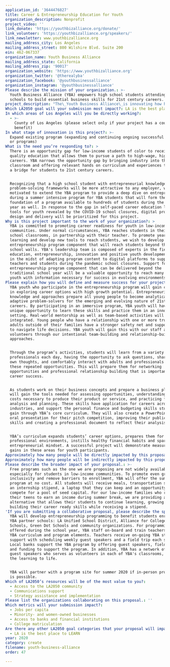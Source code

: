 ```yaml
---
application_id: '3644476827'
title: Career & Entrepreneurship Education for Youth
organization_description: Nonprofit
project_video: ''
link_donate: 'https://youthbizalliance.org/donate/'
link_volunteer: 'https://youthbizalliance.org/speakers/'
link_newsletter: www.youthbizalliance.org
mailing_address_city: Los Angeles
mailing_address_street: 800 Wilshire Blvd. Suite 200
ein: 462-067337
organization_name: Youth Business Alliance
mailing_address_state: California
mailing_address_zip: '90017'
organization_website: 'https://www.youthbizalliance.org'
organization_twitter: '@therealyba'
organization_facebook: '@youthbusinessalliance'
organization_instagram: '@youthbusinessalliance'
Please describe the mission of your organization.: >-
  Youth Business Alliance (YBA) empowers high school students attending Title 1
  schools to build essential business skills for 21st century careers.
project_description: "The\_Youth Business Alliance\_is innovating how high school students prepare for college and their careers by providing a comprehensive curriculum addressing soft skills, career development, personal finance and entrepreneurship coupled with weekly guest presentations from industry professionals and hands-on field trips to corporate offices. YBA is seeking support to expand our program offerings digitally, so students can engage in self-paced learning and engage with our content and community in a flexible manner."
Which LA2050 goal will your submission most impact?: LA is the best place to CREATE
In which areas of Los Angeles will you be directly working?:
  - >-
    County of Los Angeles (please select only if your project has a countywide
    benefit)
In what stage of innovation is this project?: >-
  Expand existing program (expanding and continuing ongoing successful projects
  or programs)
What is the need you’re responding to?: >
  There is an opportunity gap for low-income students of color to receive a high
  quality education that allows them to pursue a path to high-wage, high-demand
  careers. YBA narrows the opportunity gap by bringing industry into the
  classroom and offering relevant hands on curriculum and experiences that build
  a bridge for students to 21st century careers. 


  Recognizing that a high school student with entrepreneurial knowledge and
  problem-solving frameworks will be more attractive to any employer, we were
  motivated to extend the YBA program to provide a deep dive on entrepreneurship
  during a summer intensive program for YBA students that will form the
  foundation of a program available to hundreds of students during the school
  year as well. In response to the gap in self-paced career education learning
  tools for youth revealed by the COVID-19 school closures, digital program
  design and delivery will be prioritized for this project.
Why is this project important to the work of your organization?: >
  YBA is committed to promoting career readiness for youth in low-income
  communities. Under normal circumstances, YBA reaches students in their high
  school classrooms, in partnership with their teacher. To promote year-round
  learning and develop new tools to reach students, we wish to develop an
  entrepreneurship program component that will reach students beyond their
  school walls. YBA's leadership team is composed of experts in the fields of
  education, entrepreneurship, innovation and positive youth development. YBA is
  in the midst of adapting program content to digital platforms to support our
  teachers and students during the pandemic school closures. Support for an
  entrepreneurship program component that can be delivered beyond the
  traditional school year will be a valuable opportunity to reach many more
  youth with information necessary for success in evolving environments.
Please explain how you will define and measure success for your project.: >
  YBA youth who participate in the entrepreneurship program will gain confidence
  in exploring career options with high growth potential. Entrepreneurial
  knowledge and approaches prepare all young people to become analytical and
  adaptive problem-solvers for the emerging and evolving nature of 21st century
  careers. By participating in an immersive program, YBA youth will have a
  unique opportunity to learn these skills and practice them in an innovative
  setting. Real-world mentorship as well as team-based activities will be
  integrated. Young people who have a relationship with one or more trusted
  adults outside of their families have a stronger safety net and support system
  to navigate life decisions. YBA youth will gain this with our staff and
  volunteers through our intentional team-building and relationship-building
  approaches.


  Through the program’s activities, students will learn from a variety of
  professionals each day, having the opportunity to ask questions, share their
  own thoughts, and comfortably interact with adults and professionals through
  these repeated opportunities. This will prepare them for networking
  opportunities and professional relationship building that is important to
  career success.


  As students work on their business concepts and prepare a business plan, they
  will gain the tools needed for assessing opportunities, understanding the
  costs necessary to produce their product or service, and practicing financial
  analysis and planning. These skills have application for careers across many
  industries, and support the personal finance and budgeting skills students
  gain through YBA’s core curriculum. They will also create a PowerPoint and
  oral presentation for their pitch competition, improving their public speaking
  skills and creating a professional document to reflect their analysis.


  YBA’s curriculum expands students’ career options, prepares them for
  professional environments, instills healthy financial habits and sparks the
  entrepreneurial mindset. A successful project will demonstrate measurable
  gains in these areas for youth participants. 
Approximately how many people will be directly impacted by this proposal?: '600'
Approximately how many people will be indirectly impacted by this proposal?: '1000'
Please describe the broader impact of your proposal.: >-
  Free programs such as the one we are proposing are not widely available,
  especially for students in low-income communities. To promote even greater
  inclusivity and remove barriers to enrollment, YBA will offer the summer
  program at no cost. All students will receive meals, transportation stipends,
  an internship stipend, a laptop that they can keep and an opportunity to
  compete for a pool of seed capital. For our low-income families who rely on
  their teens to earn an income during summer break, we are providing a viable
  alternative that allows their students to continue learning, growing and
  building their career ready skills while receiving a stipend.
'If you are submitting a collaborative proposal, please describe the specific role of partner organizations in the project.': >
  YBA will develop entrepreneurship programming to benefit students enrolled at
  YBA partner schools: LA Unified School District, Alliance for College Ready
  Schools, Green Dot Schools and community organizations. For programming
  offered during the school year, YBA staff on-board and train teachers in the
  YBA curriculum and program elements. Teachers receive on-going YBA staff
  support with scheduling weekly guest speakers and a field trip each semester.
  Local banks support the YBA program by offering guest speakers, field trips
  and funding to support the program. In addition, YBA has a network of 1,500
  guest speakers who serves as volunteers in each of YBA's classrooms, bringing
  the learning to life.


  YBA will partner with a program site for summer 2020 if in-person programming
  is possible.
Which of LA2050’s resources will be of the most value to you?:
  - Access to the LA2050 community
  - Communications support
  - Strategy assistance and implementation
Please list the organizations collaborating on this proposal.: ''
Which metrics will your submission impact?:
  - Jobs per capita
  - Minority- and women-owned businesses
  - Access to banks and financial institutions
  - College matriculation
Are there any other LA2050 goal categories that your proposal will impact?:
  - LA is the best place to LEARN
year: 2020
category: create
filename: youth-business-alliance
order: 47

---
```

